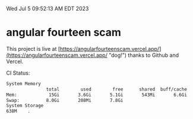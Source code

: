 Wed Jul  5 09:52:13 AM EDT 2023

# angular fourteen scam


This project is live at [https://angularfourteenscam.vercel.app/](https://angularfourteenscam.vercel.app/ "dog!") thanks to Github and Vercel.

CI Status: 

```bash
System Memory
               total        used        free      shared  buff/cache   available
Mem:            15Gi       3.6Gi       5.1Gi       543Mi       6.6Gi        10Gi
Swap:          8.0Gi       208Mi       7.8Gi
System Storage
638M	.
```
